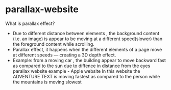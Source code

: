 ﻿# parallax-website
 What is parallax effect?
 - Due to different distance between elements , the background content (i.e. an image) is appear to be  moving at a different speed(slower)     than the foreground content while scrolling. 
 - Parallax effect, it happens when the different elements of a page move at different speeds — creating a 3D depth effect.
 - Example: from a moving car , the building appear to move backward fast as compared to the sun due to diffence in distance from the eyes
 parallax website example - Apple website
In this website the ADVENTURE TEXT is moving fastest as compared to the person while the mountains is moving slowest
 
